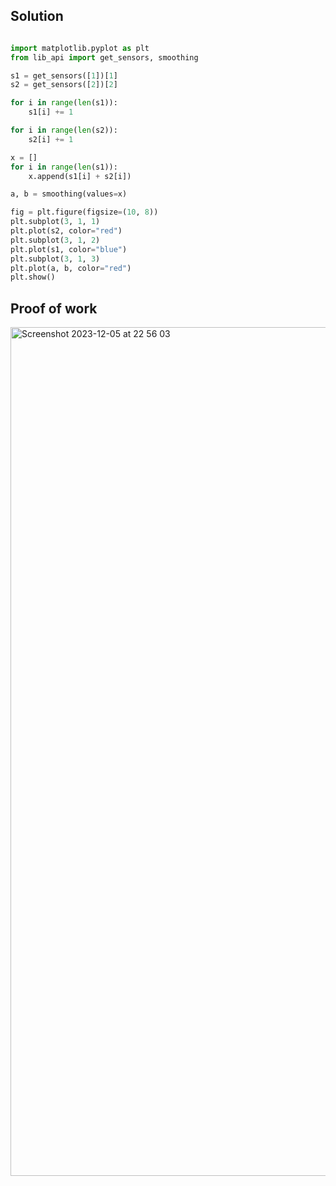 ## Solution ##


```.py

import matplotlib.pyplot as plt
from lib_api import get_sensors, smoothing

s1 = get_sensors([1])[1]
s2 = get_sensors([2])[2]

for i in range(len(s1)):
    s1[i] += 1

for i in range(len(s2)):
    s2[i] += 1

x = []
for i in range(len(s1)):
    x.append(s1[i] + s2[i])

a, b = smoothing(values=x)

fig = plt.figure(figsize=(10, 8))
plt.subplot(3, 1, 1)
plt.plot(s2, color="red")
plt.subplot(3, 1, 2)
plt.plot(s1, color="blue")
plt.subplot(3, 1, 3)
plt.plot(a, b, color="red")
plt.show()


```

## Proof of work ##

<img width="1358" alt="Screenshot 2023-12-05 at 22 56 03" src="https://github.com/yuxuantaoisak/unit_2/assets/144768397/6611f68d-fcfb-4fb1-87ae-a965fa90b131">

